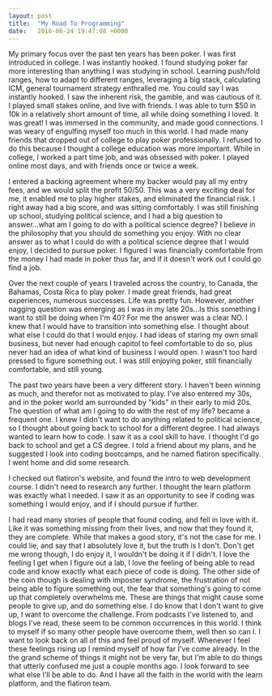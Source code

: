 ```yaml
---
layout: post
title:  "My Road To Programming"
date:   2016-06-24 19:47:08 +0000
---
```




My primary focus over the past ten years has been poker. I was first introduced in college. I was instantly hooked. I found studying poker far more interesting than anything I was studying in school. Learning push/fold ranges, how to adapt to different ranges, leveraging a big stack, calculating ICM, general tournament strategy enthralled me. You could say I was instantly hooked. I saw the inherent risk, the gamble, and was cautious of it. I played small stakes online, and live with friends. I was able to turn $50 in 10k in a relatively short amount of time, all while doing something I loved. It was great! I was immersed in the community, and made good connections. I was weary of engulfing myself too much in this world. I had made many friends that dropped out of college to play poker professionally. I refused to do this because I thought a college education was more important. While in college, I worked a part time job, and was obsessed with poker. I played online most days, and with friends once or twice a week. 

I entered a backing agreement where my backer would pay all my entry fees, and we would split the profit 50/50. This was a very exciting deal for me, it enabled me to play higher stakes, and eliminated the financial risk. I right away had a big score, and was sitting comfortably. I was still finishing up school, studying political science, and I had a big question to answer...what am I going to do with a political science degree? I believe in the philosophy that you should do something you enjoy. With no clear answer as to what I could do with a political science degree that I would enjoy, I decided to pursue poker. I figured I was financially comfortable from the money I had made in poker thus far, and if it doesn't work out I could go find a job. 

Over the next couple of years I traveled across the country, to Canada, the Bahamas, Costa Rica to play poker. I made great friends, had great experiences, numerous successes. Life was pretty fun. However, another nagging question was emerging as I was in my late 20s...Is this something I want to still be doing when I'm 40? For me the answer was a clear NO. I knew that I would have to transition into something else. I thought about what else I could do that I would enjoy. I had ideas of staring my own small business, but never had enough capitol to feel comfortable to do so, plus never had an idea of what kind of business I would open. I wasn't too hard pressed to figure something out. I was still enjoying poker, still financially comfortable, and still young. 

The past two years have been a very different story. I haven't been winning as much, and therefor not as motivated to play. I've also entered my 30s, and in the poker world am surrounded by "kids" in their early to mid 20s. The question of what am I going to do with the rest of my life? became a frequent one. I knew I didn't want to do anything related to political science, so I thought about going back to school for a different degree. I had always wanted to learn how to code. I saw it as a cool skill to have. I thought I'd go back to school and get a CS degree. I told a friend about my plans, and he suggested I look into coding bootcamps, and he named flatiron specifically. I went home and did some research. 

I checked out flatiron's website, and found the intro to web development course. I didn't need to research any further. I thought the learn platform was exactly what I needed. I saw it as an opportunity to see if coding was something I would enjoy, and if I should pursue if further. 

I had read many stories of people that found coding, and fell in love with it. Like it was something missing from their lives, and now that they found it, they are complete. While that makes a good story, it's not the case for me. I could lie, and say that I absolutely love it, but the truth is I don't. Don't get me wrong though, I do enjoy it, I wouldn't be doing it if I didn't. I love the feeling I get when I figure out a lab, I love the feeling of being able to read code and know exactly what each piece of code is doing. The other side of the coin though is dealing with imposter syndrome, the frustration of not being able to figure something out, the fear that something's going to come up that completely overwhelms me. These are things that might cause some people to give up, and do something else. I do know that I don't want to give up, I want to overcome the challenge. From podcasts I've listened to, and blogs I've read, these seem to be common occurrences in this world. I think to myself if so many other people have overcome them, well then so can I. I want to look back on all of this and feel proud of myself. Whenever I feel these feelings rising up I remind myself of how far I've come already. In the the grand scheme of things it might not be very far, but I'm able to do things that utterly confused me just a couple months ago. I look forward to see what else I'll be able to do. And I have all the faith in the world with the learn platform, and the flatiron team. 
